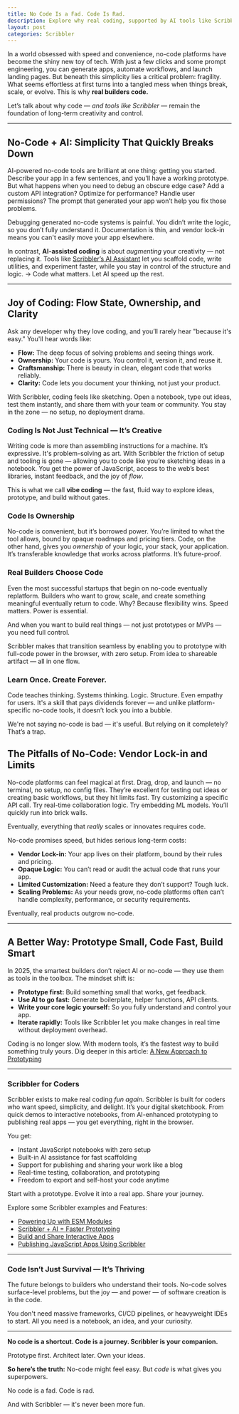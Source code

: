 ```yaml
--- 
title: No Code Is a Fad. Code Is Rad.
description: Explore why real coding, supported by AI tools like Scribbler, remains the most powerful and flexible way to build software, while no-code solutions often lead to vendor lock-in and debugging headaches. Developers should prototype quickly, iterate fast, and enjoy the creative freedom of writing code they truly own.
layout: post
categories: Scribbler
---
```



In a world obsessed with speed and convenience, no-code platforms have become the shiny new toy of tech. With just a few clicks and some prompt engineering, you can generate apps, automate workflows, and launch landing pages. But beneath this simplicity lies a critical problem: fragility. What seems effortless at first turns into a tangled mess when things break, scale, or evolve. This is why **real builders code.**

Let’s talk about why code — *and tools like Scribbler* — remain the foundation of long-term creativity and control.

---

## No-Code + AI: Simplicity That Quickly Breaks Down

AI-powered no-code tools are brilliant at one thing: getting you started. Describe your app in a few sentences, and you’ll have a working prototype. But what happens when you need to debug an obscure edge case? Add a custom API integration? Optimize for performance? Handle user permissions?
The prompt that generated your app won’t help you fix those problems.

Debugging generated no-code systems is painful. You didn’t write the logic, so you don’t fully understand it. Documentation is thin, and vendor lock-in means you can't easily move your app elsewhere.

In contrast, **AI-assisted coding** is about *augmenting* your creativity — not replacing it. Tools like [Scribbler’s AI Assistant](https://scribbler.live/2024/10/22/Scribbler-New-Feature-Code-with-AI.html) let you scaffold code, write utilities, and experiment faster, while you stay in control of the structure and logic.
→ Code what matters. Let AI speed up the rest.

---

## Joy of Coding: Flow State, Ownership, and Clarity

Ask any developer why they love coding, and you’ll rarely hear "because it's easy."
You'll hear words like:

* **Flow:** The deep focus of solving problems and seeing things work.
* **Ownership:** Your code is yours. You control it, version it, and reuse it.
* **Craftsmanship:** There is beauty in clean, elegant code that works reliably.
* **Clarity:** Code lets you document your thinking, not just your product.

With Scribbler, coding feels like sketching. Open a notebook, type out ideas, test them instantly, and share them with your team or community. You stay in the zone — no setup, no deployment drama.

### Coding Is Not Just Technical — It’s Creative

Writing code is more than assembling instructions for a machine. It’s expressive. It's problem-solving as art. With Scribbler the friction of setup and tooling is gone — allowing you to code like you’re sketching ideas in a notebook. You get the power of JavaScript, access to the web’s best libraries, instant feedback, and the joy of *flow*.

This is what we call **vibe coding** — the fast, fluid way to explore ideas, prototype, and build without gates.

### Code Is Ownership

No-code is convenient, but it’s borrowed power. You’re limited to what the tool allows, bound by opaque roadmaps and pricing tiers. Code, on the other hand, gives you *ownership* of your logic, your stack, your application. It’s transferable knowledge that works across platforms. It’s future-proof.


### Real Builders Choose Code

Even the most successful startups that begin on no-code eventually replatform. Builders who want to grow, scale, and create something meaningful eventually return to code. Why? Because flexibility wins. Speed matters. Power is essential.

And when you want to build real things — not just prototypes or MVPs — you need full control.

Scribbler makes that transition seamless by enabling you to prototype with full-code power in the browser, with zero setup. From idea to shareable artifact — all in one flow.

### Learn Once. Create Forever.

Code teaches thinking. Systems thinking. Logic. Structure. Even empathy for users. It's a skill that pays dividends forever — and unlike platform-specific no-code tools, it doesn’t lock you into a bubble.

We're not saying no-code is bad — it's useful. But relying on it completely? That’s a trap.



## The Pitfalls of No-Code: Vendor Lock-in and Limits

No-code platforms can feel magical at first. Drag, drop, and launch — no terminal, no setup, no config files. They’re excellent for testing out ideas or creating basic workflows, but they hit limits fast. Try customizing a specific API call. Try real-time collaboration logic. Try embedding ML models. You’ll quickly run into brick walls.

Eventually, everything that *really* scales or innovates requires code.

No-code promises speed, but hides serious long-term costs:

* **Vendor Lock-in:** Your app lives on their platform, bound by their rules and pricing.
* **Opaque Logic:** You can’t read or audit the actual code that runs your app.
* **Limited Customization:** Need a feature they don’t support? Tough luck.
* **Scaling Problems:** As your needs grow, no-code platforms often can’t handle complexity, performance, or security requirements.

Eventually, real products outgrow no-code.



---

## A Better Way: Prototype Small, Code Fast, Build Smart

In 2025, the smartest builders don’t reject AI or no-code — they use them as tools in the toolbox. The mindset shift is:

* **Prototype first:** Build something small that works, get feedback.
* **Use AI to go fast:** Generate boilerplate, helper functions, API clients.
* **Write your core logic yourself:** So you fully understand and control your app.
* **Iterate rapidly:** Tools like Scribbler let you make changes in real time without deployment overhead.

Coding is no longer slow. With modern tools, it’s the fastest way to build something truly yours. Dig deeper in this article: [A New Approach to Prototyping](https://scribbler.live/2024/08/17/Rapid-Prototyping-Using-Scribbler.html)

---

### Scribbler for Coders

Scribbler exists to make real coding *fun again*. Scribbler is built for coders who want speed, simplicity, and delight. It’s your digital sketchbook. From quick demos to interactive notebooks, from AI-enhanced prototyping to publishing real apps — you get everything, right in the browser.

You get:

* Instant JavaScript notebooks with zero setup
* Built-in AI assistance for fast scaffolding
* Support for publishing and sharing your work like a blog
* Real-time testing, collaboration, and prototyping
* Freedom to export and self-host your code anytime

Start with a prototype. Evolve it into a real app. Share your journey.

Explore some Scribbler examples and Features:

* [Powering Up with ESM Modules](https://scribbler.live/2025/06/15/Power-up-Scribbler-Notebooks-with-ESM-Modules.html)
* [Scribbler + AI = Faster Prototyping](https://scribbler.live/2024/10/22/Scribbler-New-Feature-Code-with-AI.html)
* [Build and Share Interactive Apps](https://scribbler.live/2025/01/06/Publishing-JavaScript-Application-on-Scribbler.html)
* [Publishing JavaScript Apps Using Scribbler](https://scribbler.live/2025/01/06/Publishing-JavaScript-Application-on-Scribbler.html)


---

### Code Isn’t Just Survival — It’s Thriving

The future belongs to builders who understand their tools. No-code solves surface-level problems, but the joy — and power — of software creation is in the code.

You don't need massive frameworks, CI/CD pipelines, or heavyweight IDEs to start.
All you need is a notebook, an idea, and your curiosity.

---

**No code is a shortcut. Code is a journey. Scribbler is your companion.**

Prototype first.
Architect later.
Own your ideas.



**So here’s the truth:**
No-code might feel easy. But *code* is what gives you superpowers.

No code is a fad.
Code is rad.

And with Scribbler — it's never been more fun.

